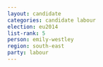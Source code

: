 ```yaml
---
layout: candidate
categories: candidate labour
election: eu2014
list-rank: 5
person: emily-westley
region: south-east
party: labour
---
```

